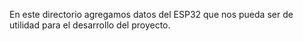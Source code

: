 En este directorio agregamos datos del ESP32 que nos pueda ser de utilidad para el desarrollo del proyecto.